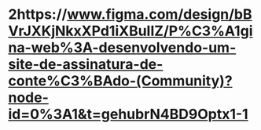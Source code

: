 # 2https://www.figma.com/design/bBVrJXKjNkxXPd1iXBuIIZ/P%C3%A1gina-web%3A-desenvolvendo-um-site-de-assinatura-de-conte%C3%BAdo-(Community)?node-id=0%3A1&t=gehubrN4BD9Optx1-1
